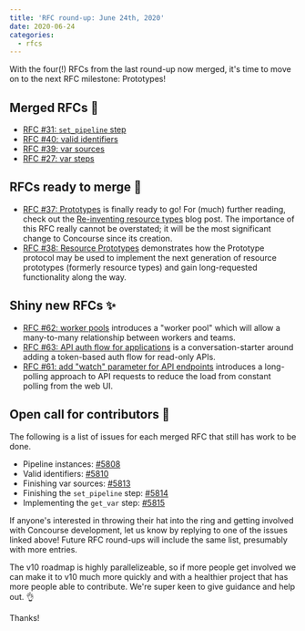 ```yaml
---
title: 'RFC round-up: June 24th, 2020'
date: 2020-06-24
categories:
  - rfcs
---
```


With the four(!) RFCs from the last round-up now merged, it's time to move on to the next RFC milestone: Prototypes!

<!-- more -->

## Merged RFCs 🎉

- [RFC #31: `set_pipeline` step](https://github.com/concourse/rfcs/pull/31)
- [RFC #40: valid identifiers](https://github.com/concourse/rfcs/pull/40)
- [RFC #39: var sources](https://github.com/concourse/rfcs/pull/39)
- [RFC #27: var steps](https://github.com/concourse/rfcs/pull/27)

## RFCs ready to merge 🤞

- [RFC #37: Prototypes](https://github.com/concourse/rfcs/pull/37) is finally ready to go! For (much) further reading,
  check out the [Re-inventing resource types](../2019/2019-10-15-reinventing-resource-types.md) blog post. The importance
  of this RFC really cannot be overstated; it will be the most significant change to Concourse since its creation.
- [RFC #38: Resource Prototypes](https://github.com/concourse/rfcs/pull/38) demonstrates how the Prototype protocol may
  be used to implement the next generation of resource prototypes (formerly resource types) and gain long-requested
  functionality along the way.

## Shiny new RFCs ✨

- [RFC #62: worker pools](https://github.com/concourse/rfcs/pull/62) introduces a "worker pool" which will allow a
  many-to-many relationship between workers and teams.
- [RFC #63: API auth flow for applications](https://github.com/concourse/rfcs/pull/63) is a conversation-starter around
  adding a token-based auth flow for read-only APIs.
- [RFC #61: add "watch" parameter for API endpoints](https://github.com/concourse/rfcs/pull/61) introduces a
  long-polling approach to API requests to reduce the load from constant polling from the web UI.

## Open call for contributors 📢

The following is a list of issues for each merged RFC that still has work to be done.

- Pipeline instances: [#5808](https://github.com/concourse/concourse/issues/5808)
- Valid identifiers: [#5810](https://github.com/concourse/concourse/issues/5810)
- Finishing var sources: [#5813](https://github.com/concourse/concourse/issues/5813)
- Finishing the `set_pipeline` step: [#5814](https://github.com/concourse/concourse/issues/5814)
- Implementing the `get_var` step: [#5815](https://github.com/concourse/concourse/issues/5815)

If anyone's interested in throwing their hat into the ring and getting involved with Concourse development, let us know
by replying to one of the issues linked above! Future RFC round-ups will include the same list, presumably with more
entries.

The v10 roadmap is highly parallelizeable, so if more people get involved we can make it to v10 much more quickly and
with a healthier project that has more people able to contribute. We're super keen to give guidance and help out. 👌

Thanks!

